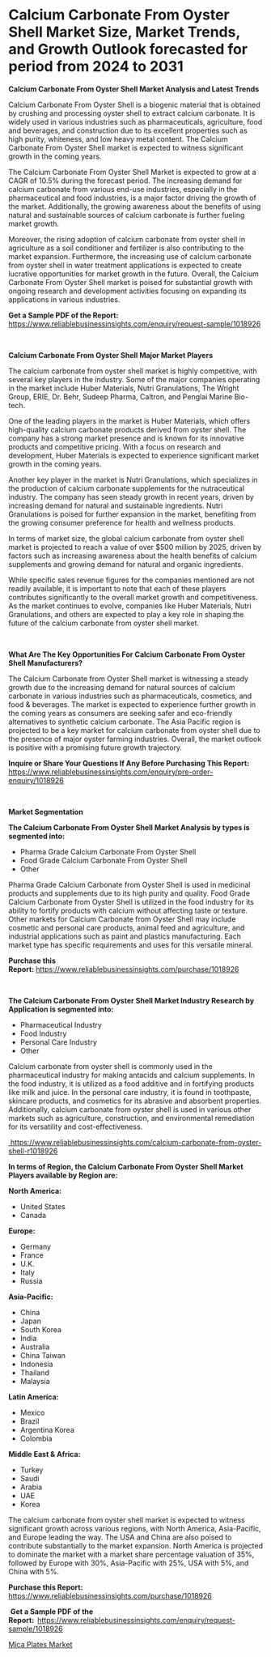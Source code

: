 <p><h1>Calcium Carbonate From Oyster Shell Market Size, Market Trends, and Growth Outlook forecasted for period from 2024 to 2031</h1></p><p><strong>Calcium Carbonate From Oyster Shell Market Analysis and Latest Trends</strong></p>
<p><p>Calcium Carbonate From Oyster Shell is a biogenic material that is obtained by crushing and processing oyster shell to extract calcium carbonate. It is widely used in various industries such as pharmaceuticals, agriculture, food and beverages, and construction due to its excellent properties such as high purity, whiteness, and low heavy metal content. The Calcium Carbonate From Oyster Shell market is expected to witness significant growth in the coming years.</p><p>The Calcium Carbonate From Oyster Shell Market is expected to grow at a CAGR of 10.5% during the forecast period. The increasing demand for calcium carbonate from various end-use industries, especially in the pharmaceutical and food industries, is a major factor driving the growth of the market. Additionally, the growing awareness about the benefits of using natural and sustainable sources of calcium carbonate is further fueling market growth.</p><p>Moreover, the rising adoption of calcium carbonate from oyster shell in agriculture as a soil conditioner and fertilizer is also contributing to the market expansion. Furthermore, the increasing use of calcium carbonate from oyster shell in water treatment applications is expected to create lucrative opportunities for market growth in the future. Overall, the Calcium Carbonate From Oyster Shell market is poised for substantial growth with ongoing research and development activities focusing on expanding its applications in various industries.</p></p>
<p><strong>Get a Sample PDF of the Report:&nbsp;</strong> <a href="https://www.reliablebusinessinsights.com/enquiry/request-sample/1018926">https://www.reliablebusinessinsights.com/enquiry/request-sample/1018926</a></p>
<p>&nbsp;</p>
<p><strong>Calcium Carbonate From Oyster Shell Major Market Players</strong></p>
<p><p>The calcium carbonate from oyster shell market is highly competitive, with several key players in the industry. Some of the major companies operating in the market include Huber Materials, Nutri Granulations, The Wright Group, ERIE, Dr. Behr, Sudeep Pharma, Caltron, and Penglai Marine Bio-tech.</p><p>One of the leading players in the market is Huber Materials, which offers high-quality calcium carbonate products derived from oyster shell. The company has a strong market presence and is known for its innovative products and competitive pricing. With a focus on research and development, Huber Materials is expected to experience significant market growth in the coming years.</p><p>Another key player in the market is Nutri Granulations, which specializes in the production of calcium carbonate supplements for the nutraceutical industry. The company has seen steady growth in recent years, driven by increasing demand for natural and sustainable ingredients. Nutri Granulations is poised for further expansion in the market, benefiting from the growing consumer preference for health and wellness products.</p><p>In terms of market size, the global calcium carbonate from oyster shell market is projected to reach a value of over $500 million by 2025, driven by factors such as increasing awareness about the health benefits of calcium supplements and growing demand for natural and organic ingredients.</p><p>While specific sales revenue figures for the companies mentioned are not readily available, it is important to note that each of these players contributes significantly to the overall market growth and competitiveness. As the market continues to evolve, companies like Huber Materials, Nutri Granulations, and others are expected to play a key role in shaping the future of the calcium carbonate from oyster shell market.</p></p>
<p>&nbsp;</p>
<p><strong>What Are The Key Opportunities For Calcium Carbonate From Oyster Shell Manufacturers?</strong></p>
<p><p>The Calcium Carbonate from Oyster Shell market is witnessing a steady growth due to the increasing demand for natural sources of calcium carbonate in various industries such as pharmaceuticals, cosmetics, and food & beverages. The market is expected to experience further growth in the coming years as consumers are seeking safer and eco-friendly alternatives to synthetic calcium carbonate. The Asia Pacific region is projected to be a key market for calcium carbonate from oyster shell due to the presence of major oyster farming industries. Overall, the market outlook is positive with a promising future growth trajectory.</p></p>
<p><strong>Inquire or Share Your Questions If Any Before Purchasing This Report:</strong> <a href="https://www.reliablebusinessinsights.com/enquiry/pre-order-enquiry/1018926">https://www.reliablebusinessinsights.com/enquiry/pre-order-enquiry/1018926</a></p>
<p>&nbsp;</p>
<p><strong>Market Segmentation</strong></p>
<p><strong>The Calcium Carbonate From Oyster Shell Market Analysis by types is segmented into:</strong></p>
<p><ul><li>Pharma Grade Calcium Carbonate From Oyster Shell</li><li>Food Grade Calcium Carbonate From Oyster Shell</li><li>Other</li></ul></p>
<p><p>Pharma Grade Calcium Carbonate from Oyster Shell is used in medicinal products and supplements due to its high purity and quality. Food Grade Calcium Carbonate from Oyster Shell is utilized in the food industry for its ability to fortify products with calcium without affecting taste or texture. Other markets for Calcium Carbonate from Oyster Shell may include cosmetic and personal care products, animal feed and agriculture, and industrial applications such as paint and plastics manufacturing. Each market type has specific requirements and uses for this versatile mineral.</p></p>
<p><strong>Purchase this Report:&nbsp;</strong><a href="https://www.reliablebusinessinsights.com/purchase/1018926">https://www.reliablebusinessinsights.com/purchase/1018926</a></p>
<p>&nbsp;</p>
<p><strong>The Calcium Carbonate From Oyster Shell Market Industry Research by Application is segmented into:</strong></p>
<p><ul><li>Pharmaceutical Industry</li><li>Food Industry</li><li>Personal Care Industry</li><li>Other</li></ul></p>
<p><p>Calcium carbonate from oyster shell is commonly used in the pharmaceutical industry for making antacids and calcium supplements. In the food industry, it is utilized as a food additive and in fortifying products like milk and juice. In the personal care industry, it is found in toothpaste, skincare products, and cosmetics for its abrasive and absorbent properties. Additionally, calcium carbonate from oyster shell is used in various other markets such as agriculture, construction, and environmental remediation for its versatility and cost-effectiveness.</p></p>
<p><a href="https://www.reliablebusinessinsights.com/calcium-carbonate-from-oyster-shell-r1018926">&nbsp;https://www.reliablebusinessinsights.com/calcium-carbonate-from-oyster-shell-r1018926</a></p>
<p><strong>In terms of Region, the Calcium Carbonate From Oyster Shell Market Players available by Region are:</strong></p>
<p>
    <p> <strong> North America: </strong>
        <ul>
            <li>United States</li>
            <li>Canada</li>
        </ul>
        </p> 
    <p> <strong> Europe: </strong>
        <ul>
            <li>Germany</li>
            <li>France</li>
            <li>U.K.</li>
            <li>Italy</li>
            <li>Russia</li>
        </ul>
        </p> 
    <p> <strong> Asia-Pacific: </strong>
        <ul>
            <li>China</li>
            <li>Japan</li>
            <li>South Korea</li>
            <li>India</li>
            <li>Australia</li>
            <li>China Taiwan</li>
            <li>Indonesia</li>
            <li>Thailand</li>
            <li>Malaysia</li>
        </ul>
        </p> 
    <p> <strong> Latin America: </strong>
        <ul>
            <li>Mexico</li>
            <li>Brazil</li>
            <li>Argentina Korea</li>
            <li>Colombia</li>
        </ul>
        </p> 
    <p> <strong> Middle East & Africa: </strong>
        <ul>
            <li>Turkey</li>
            <li>Saudi</li>
            <li>Arabia</li>
            <li>UAE</li>
            <li>Korea</li>
        </ul>
    </p>
    </p>
<p><p>The calcium carbonate from oyster shell market is expected to witness significant growth across various regions, with North America, Asia-Pacific, and Europe leading the way. The USA and China are also poised to contribute substantially to the market expansion. North America is projected to dominate the market with a market share percentage valuation of 35%, followed by Europe with 30%, Asia-Pacific with 25%, USA with 5%, and China with 5%.</p></p>
<p><strong>Purchase this Report: </strong><a href="https://www.reliablebusinessinsights.com/purchase/1018926">https://www.reliablebusinessinsights.com/purchase/1018926</a></p>
<p>&nbsp;<strong>Get a Sample PDF of the Report:&nbsp;&nbsp;</strong><a href="https://www.reliablebusinessinsights.com/enquiry/request-sample/1018926">https://www.reliablebusinessinsights.com/enquiry/request-sample/1018926</a></p>
<p><strong></strong></p>
<p><p><a href="https://github.com/AKSHATREPORTPRIME/Market-Research-Report-List-5/blob/main/mica-plates-market.md">Mica Plates Market</a></p></p>